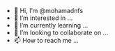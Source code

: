 - 👋 Hi, I’m @mohamadnfs
- 👀 I’m interested in ...
- 🌱 I’m currently learning ...
- 💞️ I’m looking to collaborate on ...
- 📫 How to reach me ...

<!---
mohamadnfs/mohamadnfs is a ✨ special ✨ repository because its `README.md` (this file) appears on your GitHub profile.
You can click the Preview link to take a look at your changes.
--->
